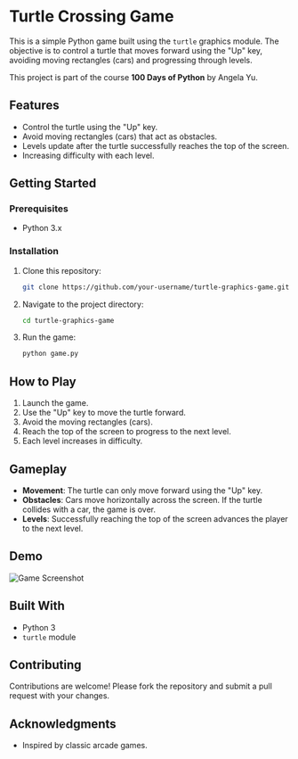 # Turtle Crossing Game

This is a simple Python game built using the `turtle` graphics module. The objective is to control a turtle that moves forward using the "Up" key, avoiding moving rectangles (cars) and progressing through levels.

This project is part of the course **100 Days of Python** by Angela Yu.

## Features
- Control the turtle using the "Up" key.
- Avoid moving rectangles (cars) that act as obstacles.
- Levels update after the turtle successfully reaches the top of the screen.
- Increasing difficulty with each level.

## Getting Started

### Prerequisites
- Python 3.x

### Installation
1. Clone this repository:
   ```bash
   git clone https://github.com/your-username/turtle-graphics-game.git
   ```
2. Navigate to the project directory:
   ```bash
   cd turtle-graphics-game
   ```
3. Run the game:
   ```bash
   python game.py
   ```

## How to Play
1. Launch the game.
2. Use the "Up" key to move the turtle forward.
3. Avoid the moving rectangles (cars).
4. Reach the top of the screen to progress to the next level.
5. Each level increases in difficulty.

## Gameplay
- **Movement**: The turtle can only move forward using the "Up" key.
- **Obstacles**: Cars move horizontally across the screen. If the turtle collides with a car, the game is over.
- **Levels**: Successfully reaching the top of the screen advances the player to the next level.

## Demo
![Game Screenshot](link-to-screenshot.png)

## Built With
- Python 3
- `turtle` module

## Contributing
Contributions are welcome! Please fork the repository and submit a pull request with your changes.

## Acknowledgments
- Inspired by classic arcade games.
